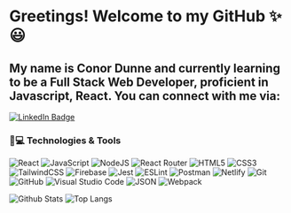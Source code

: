 # Greetings! Welcome to my GitHub  ✨😃

## My name is Conor Dunne and currently learning to be a Full Stack Web Developer, proficient in Javascript, React. You can connect with me via:

<a href="https://www.linkedin.com/in/conordunne1/" target="_blank">
  <img src="https://img.shields.io/badge/-conordunne-blue?style=flat-square&logo=Linkedin&logoColor=white" alt="LinkedIn Badge">
</a>



### 🚀💻 Technologies & Tools

![React](https://img.shields.io/badge/react-%2320232a.svg?style=for-the-badge&logo=react&logoColor=%2361DAFB)
![JavaScript](https://img.shields.io/badge/javascript-%23323330.svg?style=for-the-badge&logo=javascript&logoColor=%23F7DF1E)
![NodeJS](https://img.shields.io/badge/node.js-6DA55F?style=for-the-badge&logo=node.js&logoColor=white)
![React Router](https://img.shields.io/badge/React_Router-CA4245?style=for-the-badge&logo=react-router&logoColor=white)
![HTML5](https://img.shields.io/badge/html5-%23E34F26.svg?style=for-the-badge&logo=html5&logoColor=white)
![CSS3](https://img.shields.io/badge/css3-%231572B6.svg?style=for-the-badge&logo=css3&logoColor=white)
![TailwindCSS](https://img.shields.io/badge/tailwindcss-%2338B2AC.svg?style=for-the-badge&logo=tailwind-css&logoColor=white)
![Firebase](https://img.shields.io/badge/Firebase-039BE5?style=for-the-badge&logo=Firebase&logoColor=white)
![Jest](https://img.shields.io/badge/-jest-%23C21325?style=for-the-badge&logo=jest&logoColor=white)
![ESLint](https://img.shields.io/badge/ESLint-4B3263?style=for-the-badge&logo=eslint&logoColor=white)
![Postman](https://img.shields.io/badge/Postman-FF6C37?style=for-the-badge&logo=postman&logoColor=white)
![Netlify](https://img.shields.io/badge/netlify-%23000000.svg?style=for-the-badge&logo=netlify&logoColor=#00C7B7)
![Git](https://img.shields.io/badge/git-%23F05033.svg?style=for-the-badge&logo=git&logoColor=white)
![GitHub](https://img.shields.io/badge/github-%23121011.svg?style=for-the-badge&logo=github&logoColor=white)
![Visual Studio Code](https://img.shields.io/badge/Visual%20Studio%20Code-0078d7.svg?style=for-the-badge&logo=visual-studio-code&logoColor=white)
![JSON](https://img.shields.io/badge/json-black?style=for-the-badge&logo=json&logoColor=5E5C5C)
![Webpack](https://img.shields.io/badge/webpack-%238DD6F9.svg?style=for-the-badge&logo=webpack&logoColor=black)

![Github Stats](https://github-readme-stats.vercel.app/api?username=Conor-Dunne&count_private=true&show_icons=true&include_all_commits=true)
![Top Langs](https://github-readme-stats.vercel.app/api/top-langs/?username=Conor-Dunne&hide=TeX&layout=compact)


